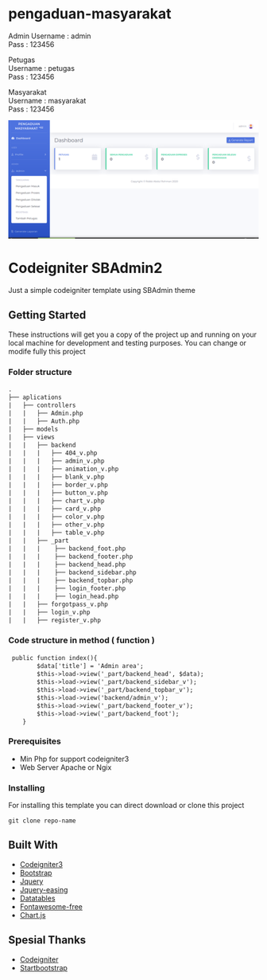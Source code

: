 # pengaduan-masyarakat

Admin
Username : admin\
Pass : 123456

 Petugas\
Username : petugas\
Pass : 123456

 Masyarakat\
Username : masyarakat\
Pass : 123456




![Alt text](assets/uploads/pengaduan-img.png?raw=true "Title")

# Codeigniter SBAdmin2

Just a simple codeigniter template using SBAdmin theme

## Getting Started

These instructions will get you a copy of the project up and running on your local machine for development and testing purposes. You can change or modife fully this project 


### Folder structure

    .
    ├── aplications                   
    |   ├── controllers                
    |   |   ├── Admin.php
    |   |   ├── Auth.php
    |   ├── models
    |   ├── views
    |   |   ├── backend
    |   |   |   ├── 404_v.php
    |   |   |   ├── admin_v.php
    |   |   |   ├── animation_v.php
    |   |   |   ├── blank_v.php
    |   |   |   ├── border_v.php
    |   |   |   ├── button_v.php
    |   |   |   ├── chart_v.php
    |   |   |   ├── card_v.php
    |   |   |   ├── color_v.php
    |   |   |   ├── other_v.php
    |   |   |   ├── table_v.php
    |   |   ├── _part
    |   |   |    ├── backend_foot.php
    |   |   |    ├── backend_footer.php
    |   |   |    ├── backend_head.php
    |   |   |    ├── backend_sidebar.php
    |   |   |    ├── backend_topbar.php
    |   |   |    ├── login_footer.php
    |   |   |    ├── login_head.php
    |   |   ├── forgotpass_v.php
    |   |   ├── login_v.php
    |   |   ├── register_v.php


### Code structure in method ( function )

```
 public function index(){
        $data['title'] = 'Admin area';
        $this->load->view('_part/backend_head', $data);
        $this->load->view('_part/backend_sidebar_v');
        $this->load->view('_part/backend_topbar_v');
        $this->load->view('backend/admin_v');
        $this->load->view('_part/backend_footer_v');
        $this->load->view('_part/backend_foot');
    }
```


### Prerequisites

* Min Php for support codeigniter3
* Web Server Apache or Ngix

### Installing

For installing this template you can direct download or clone this project

```
git clone repo-name
```

## Built With

* [Codeigniter3](https://www.codeigniter.com/)
* [Bootstrap](https://getbootstrap.com/)
* [Jquery](https://jquery.com/)
* [Jquery-easing](http://gsgd.co.uk/sandbox/jquery/easing/) 
* [Datatables](https://datatables.net/) 
* [Fontawesome-free](https://fontawesome.com/) 
* [Chart.js](https://www.chartjs.org/) 

## Spesial Thanks
* [Codeigniter](https://www.codeigniter.com)
* [Startbootstrap](https://startbootstrap.com/)



